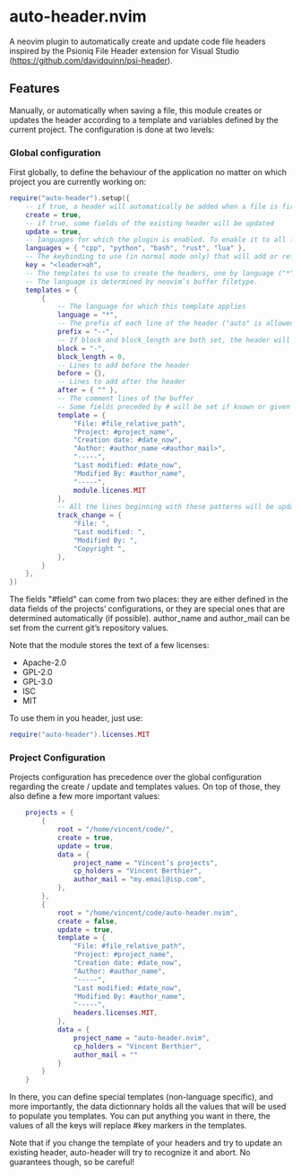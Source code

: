 # auto-header.nvim
A neovim plugin to automatically create and update code file headers inspired by the Psioniq File Header extension for Visual Studio (https://github.com/davidquinn/psi-header).

## Features
Manually, or automatically when saving a file, this module creates or updates the header according to a template and variables defined by the current project. The configuration is done at two levels:

### Global configuration

First globally, to define the behaviour of the application no matter on which project you are currently working on:

```lua
require("auto-header").setup({
    -- if true, a header will automatically be added when a file is first saved
    create = true,  
    -- if true, some fields of the existing header will be updated
    update = true,  
    -- languages for which the plugin is enabled. To enable it to all files, add "*"
    languages = { "cpp", "python", "bash", "rust", "lua" }, 
    -- The keybinding to use (in normal mode only) that will add or refresh the header
    key = "<leader>ah",
    -- The templates to use to create the headers, one by language ("*" will be used if no specific one was found)
    -- The language is determined by neovim’s buffer filetype.
    templates = {
        {
            -- The language for which this template applies
            language = "*",
            -- The prefix of each line of the header ("auto" is allowed, the buffer’s commentstring will then be used)
            prefix = "--",
            -- If block and block_length are both set, the header will take the form of a block
            block = "-",
            block_length = 0,
            -- Lines to add before the header
            before = {},
            -- Lines to add after the header
            after = { "" },
            -- The comment lines of the buffer
            -- Some fields preceded by # will be set if known or given
            template = {
                "File: #file_relative_path",
                "Project: #project_name",
                "Creation date: #date_now",
                "Author: #author_name <#author_mail>",
                "-----",
                "Last modified: #date_now",
                "Modified By: #author_name",
                "-----",
                module.licenes.MIT
            },
            -- All the lines beginning with these patterns will be updated
            track_change = {
                "File: ",
                "Last modified: ",
                "Modified By: ",
                "Copyright ",
            },
        }
    },
})

```

The fields "#field" can come from two places: they are either defined in the data fields of the projects’ configurations, or they are special ones that are determined automatically (if possible).
author_name and author_mail can be set from the current git’s repository values.

Note that the module stores the text of a few licenses:

- Apache-2.0
- GPL-2.0
- GPL-3.0
- ISC
- MIT

To use them in you header, just use:
```lua
require("auto-header").licenses.MIT
```

### Project Configuration

Projects configuration has precedence over the global configuration regarding the create / update and templates values. On top of those, they also define a few more important values:

```lua
    projects = {
        {
            root = "/home/vincent/code/",
            create = true,
            update = true,
            data = {
                project_name = "Vincent’s projects",
                cp_holders = "Vincent Berthier",
                author_mail = "my.email@isp.com",
            },
        },
        {
            root = "/home/vincent/code/auto-header.nvim",
            create = false,
            update = true,
            template = {
                "File: #file_relative_path",
                "Project: #project_name",
                "Creation date: #date_now",
                "Author: #author_name",
                "-----",
                "Last modified: #date_now",
                "Modified By: #author_name",
                "-----",
                headers.licenses.MIT,
            },
            data = {
                project_name = "auto-header.nvim",
                cp_holders = "Vincent Berthier",
                author_mail = ""
            }
        }
    }
```

In there, you can define special templates (non-language specific), and more importantly, the data dictionnary holds all the values that will be used to populate you templates.
You can put anything you want in there, the values of all the keys will replace #key markers in the templates.

Note that if you change the template of your headers and try to update an existing header, auto-header will try to recognize it and abort. No guarantees though, so be careful!

